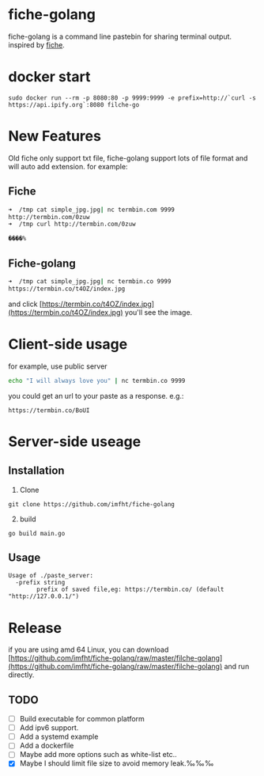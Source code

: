 # fiche-golang
fiche-golang is a command line pastebin for sharing terminal output. inspired by [fiche](https://github.com/solusipse/fiche).

# docker start
```
sudo docker run --rm -p 8080:80 -p 9999:9999 -e prefix=http://`curl -s https://api.ipify.org`:8080 filche-go
```

# New Features
Old fiche only support txt file, fiche-golang support lots of file format and will auto add extension. for example:

## Fiche

```bash
➜  /tmp cat simple_jpg.jpg| nc termbin.com 9999
http://termbin.com/0zuw
➜  /tmp curl http://termbin.com/0zuw

����%
```
## Fiche-golang
```bash
➜  /tmp cat simple_jpg.jpg| nc termbin.co 9999
https://termbin.co/t4OZ/index.jpg
```
and click [https://termbin.co/t4OZ/index.jpg](https://termbin.co/t4OZ/index.jpg) you'll see the image.

# Client-side usage
for example, use public server

```bash
echo "I will always love you" | nc termbin.co 9999
```
you could get an url to your paste as a response. e.g.:

```
https://termbin.co/BoUI
```
# Server-side useage
## Installation
1. Clone
```
git clone https://github.com/imfht/fiche-golang
```
2. build
```
go build main.go
```

## Usage
```
Usage of ./paste_server:
  -prefix string
        prefix of saved file,eg: https://termbin.co/ (default "http://127.0.0.1/")
```

# Release
if you are using amd 64 Linux, you can download [https://github.com/imfht/fiche-golang/raw/master/filche-golang](https://github.com/imfht/fiche-golang/raw/master/filche-golang) and run directly.

## TODO
- [ ] Build executable for common platform
- [ ] Add ipv6 support.
- [ ] Add a systemd example
- [ ] Add a dockerfile
- [ ] Maybe add more options such as white-list etc..
- [x] Maybe I should limit file size to avoid memory leak.‰‰‰
